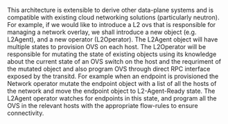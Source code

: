 <!--
SPDX-License-Identifier: MIT
Copyright (c) 2020 The Authors.

Authors: Sherif Abdelwahab <@zasherif>
         Phu Tran          <@phudtran>

Permission is hereby granted, free of charge, to any person obtaining a copy
of this software and associated documentation files (the "Software"), to deal
in the Software without restriction, including without limitation the rights
to use, copy, modify, merge, publish, distribute, sublicense, and/or sell
copies of the Software, and to permit persons to whom the Software is
furnished to do so, subject to the following conditions:The above copyright
notice and this permission notice shall be included in all copies or
substantial portions of the Software.THE SOFTWARE IS PROVIDED "AS IS",
WITHOUT WARRANTY OF ANY KIND, EXPRESS OR IMPLIED, INCLUDING BUT NOT LIMITED
TO THE WARRANTIES OF MERCHANTABILITY, FITNESS FOR A PARTICULAR PURPOSE AND
NONINFRINGEMENT. IN NO EVENT SHALL THE AUTHORS OR COPYRIGHT HOLDERS BE LIABLE
FOR ANY CLAIM, DAMAGES OR OTHER LIABILITY, WHETHER IN AN ACTION OF CONTRACT,
TORT OR OTHERWISE, ARISING FROM, OUT OF OR IN CONNECTION WITH THE SOFTWARE OR
THE USE OR OTHER DEALINGS IN THE SOFTWARE.
-->

This architecture is extensible to derive other data-plane systems and is
compatible with existing cloud networking solutions (particularly neutron). For
example, if we would like to introduce a L2 ovs that is responsible for managing
a network overlay, we shall introduce a new object (e.g. L2Agent), and a new
operator (L2Operator). The L2Agent object will have multiple states to provision
OVS on each host. The L2Operator will be responsible for mutating the state of
existing objects using its knowledge about the current state of an OVS switch on
the host and the requriment of the mutated object and also program OVS through
direct RPC interface exposed by the transitd. For example when an endpoint is
provisioned the Network operator mutate the endpoint object with a list of all
the hosts of the network and move the endpoint object to L2-Agent-Ready state.
The L2Agent operator watches for endpoints in this state, and program all the
OVS in the relevant hosts with the appropriate flow-rules to ensure
connectivity.